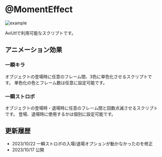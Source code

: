 # @MomentEffect

![example](https://github.com/cmt1910/MomentEffect/assets/88577419/50e2b21b-7d04-4789-a6a7-943b7942ae0b)

AviUtlで利用可能なスクリプトです。

## アニメーション効果

### 一瞬キラ

オブジェクトの登場時に任意のフレーム間、3色に単色化させるスクリプトです。
単色化の色とフレーム数は任意に設定可能です。

### 一瞬ストロボ

オブジェクトの登場時・退場時に任意のフレーム間と回数点滅させるスクリプトです。
登場、退場時に使用するかは個別に設定可能です。

## 更新履歴

- 2023/10/22 一瞬ストロボの入場/退場オプションが動かなかったのを修正
- 2023/10/17 公開
